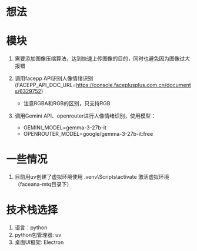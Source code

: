 # 想法

# 模块
1. 需要添加图像压缩算法，达到快速上传图像的目的，同时也避免因为图像过大报错

1. 调用facepp API识别人像情绪识别(FACEPP_API_DOC_URL=https://console.faceplusplus.com.cn/documents/6329752)
    - 注意RGBA和RGB的区别，只支持RGB

2. 调用Gemini API、openrouter进行人像情绪识别，使用模型：
    - GEMINI_MODEL=gemma-3-27b-it
    - OPENROUTER_MODEL=google/gemma-3-27b-it:free

# 一些情况
1. 目前用uv创建了虚拟环境使用 .venv\Scripts\activate 激活虚拟环境（faceana-mtq目录下）

# 技术栈选择
1. 语言：python
2. python包管理器: uv
3. 桌面UI框架: Electron